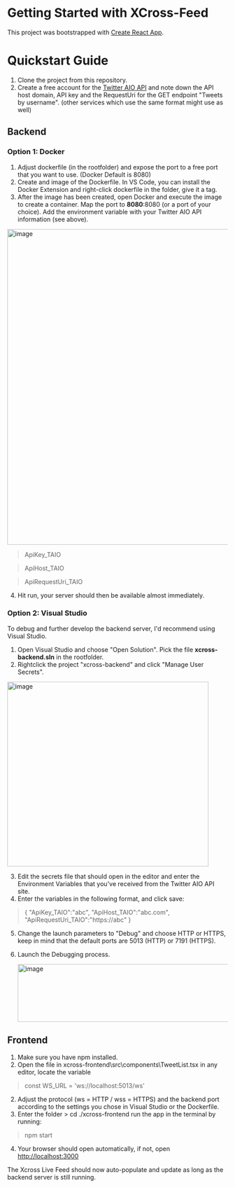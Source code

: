 # Getting Started with XCross-Feed

This project was bootstrapped with [Create React App](https://github.com/facebook/create-react-app).

# Quickstart Guide
1. Clone the project from this repository.
2. Create a free account for the [Twitter AIO API](https://rapidapi.com/viperscores-viperscores-default/api/twitter-aio) and note down the API host domain, API key and the RequestUri for the GET endpoint "Tweets by username". 
   (other services which use the same format might use as well)

## Backend 
### Option 1: Docker
1. Adjust dockerfile (in the rootfolder) and expose the port to a free port that you want to use. (Docker Default is 8080)
2. Create and image of the Dockerfile. In VS Code, you can install the Docker Extension and right-click dockerfile in the folder, give it a tag.  
3. After the image has been created, open Docker and execute the image to create a container. Map the port to **8080**:8080 (or a port of your choice). Add the environment variable with your Twitter AIO API information (see above).

<img width="546" height="721" alt="image" src="https://github.com/user-attachments/assets/815fef86-f4f4-4e29-826b-005b34640859" />

> ApiKey_TAIO

>  ApiHost_TAIO

>  ApiRequestUri_TAIO

4. Hit run, your server should then be available almost immediately.

### Option 2: Visual Studio
To debug and further develop the backend server, I'd recommend using Visual Studio.
1. Open Visual Studio and choose "Open Solution". Pick the file **xcross-backend.sln** in the rootfolder.
2. Rightclick the project "xcross-backend" and click "Manage User Secrets".

<img width="460" height="422" alt="image" src="https://github.com/user-attachments/assets/cede8ed5-ec76-419f-b1a1-fb8e62f1a1df" />

3. Edit the secrets file that should open in the editor and enter the Environment Variables that you've received from the Twitter AIO API site.
4. Enter the variables in the following format, and click save:

> {
"ApiKey_TAIO":"abc",
"ApiHost_TAIO":"abc.com",
"ApiRequestUri_TAIO":"https://abc"
}
5. Change the launch parameters to "Debug" and choose HTTP or HTTPS, keep in mind that the default ports are 5013 (HTTP) or 7191 (HTTPS).
6. Launch the Debugging process.

   <img width="583" height="132" alt="image" src="https://github.com/user-attachments/assets/020967e4-f568-440c-87a1-df7f9e3e342c" />


## Frontend
1. Make sure you have npm installed.
2. Open the file in xcross-frontend\src\components\TweetList.tsx in any editor, locate the variable 
> const WS_URL = 'ws://localhost:5013/ws'
2. Adjust the protocol (ws = HTTP / wss = HTTPS) and the backend port according to the settings you chose in Visual Studio or the Dockerfile.
3. Enter the folder > cd ./xcross-frontend run the app in the terminal by running:
> npm start

4. Your browser should open automatically, if not, open [http://localhost:3000](http://localhost:3000)

The Xcross Live Feed should now auto-populate and update as long as the backend server is still running. 

